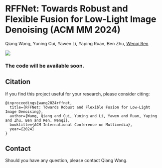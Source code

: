 # RFFNet: Towards Robust and Flexible Fusion for Low-Light Image Denoising (ACM MM 2024)

Qiang Wang, Yuning Cui, Yawen Li, Yaping Ruan, Ben Zhu, [Wenqi Ren](https://scholar.google.com.hk/citations?user=VwfgfR8AAAAJ&hl=zh-CN&oi=ao)

[![](https://img.shields.io/badge/ACM%20MM-paper-blue.svg)]()

### The code will be available soon.

## Citation
If you find this project useful for your research, please consider citing:
~~~
@inproceedings{wang2024rffnet,
  title={RFFNet: Towards Robust and Flexible Fusion for Low-Light Image Denoising},
  author={Wang, Qiang and Cui, Yuning and Li, Yawen and Ruan, Yaping and Zhu, Ben and Ren, Wenqi},
  booktitle={ACM International Conference on Multimedia},
  year={2024}
}
~~~
## Contact
Should you have any question, please contact Qiang Wang.
